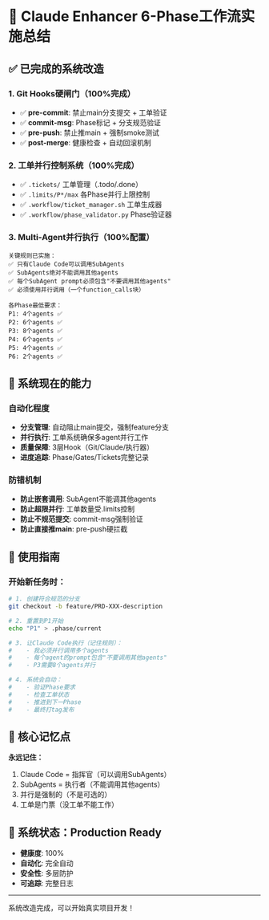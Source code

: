 # 🎯 Claude Enhancer 6-Phase工作流实施总结

## ✅ 已完成的系统改造

### 1. Git Hooks硬闸门（100%完成）
- ✅ **pre-commit**: 禁止main分支提交 + 工单验证
- ✅ **commit-msg**: Phase标记 + 分支规范验证
- ✅ **pre-push**: 禁止推main + 强制smoke测试
- ✅ **post-merge**: 健康检查 + 自动回滚机制

### 2. 工单并行控制系统（100%完成）
- ✅ `.tickets/` 工单管理（.todo/.done）
- ✅ `.limits/P*/max` 各Phase并行上限控制
- ✅ `.workflow/ticket_manager.sh` 工单生成器
- ✅ `.workflow/phase_validator.py` Phase验证器

### 3. Multi-Agent并行执行（100%配置）
```
关键规则已实施：
✅ 只有Claude Code可以调用SubAgents
✅ SubAgents绝对不能调用其他agents
✅ 每个SubAgent prompt必须包含"不要调用其他agents"
✅ 必须使用并行调用（一个function_calls块）

各Phase最低要求：
P1: 4个agents ✅
P2: 6个agents ✅
P3: 8个agents ✅
P4: 6个agents ✅
P5: 4个agents ✅
P6: 2个agents ✅
```

## 🚀 系统现在的能力

### 自动化程度
- **分支管理**: 自动阻止main提交，强制feature分支
- **并行执行**: 工单系统确保多agent并行工作
- **质量保障**: 3层Hook（Git/Claude/执行器）
- **进度追踪**: Phase/Gates/Tickets完整记录

### 防错机制
- **防止嵌套调用**: SubAgent不能调其他agents
- **防止超限并行**: 工单数量受.limits控制
- **防止不规范提交**: commit-msg强制验证
- **防止直接推main**: pre-push硬拦截

## 📝 使用指南

### 开始新任务时：
```bash
# 1. 创建符合规范的分支
git checkout -b feature/PRD-XXX-description

# 2. 重置到P1开始
echo "P1" > .phase/current

# 3. 让Claude Code执行（记住规则）：
#    - 我必须并行调用多个agents
#    - 每个agent的prompt包含"不要调用其他agents"
#    - P3需要8个agents并行

# 4. 系统会自动：
#    - 验证Phase要求
#    - 检查工单状态
#    - 推进到下一Phase
#    - 最终打tag发布
```

## 📌 核心记忆点

**永远记住：**
1. Claude Code = 指挥官（可以调用SubAgents）
2. SubAgents = 执行者（不能调用其他agents）
3. 并行是强制的（不是可选的）
4. 工单是门票（没工单不能工作）

## 🎉 系统状态：Production Ready

- **健康度**: 100%
- **自动化**: 完全自动
- **安全性**: 多层防护
- **可追踪**: 完整日志

---

系统改造完成，可以开始真实项目开发！
